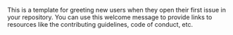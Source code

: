 This is a template for greeting new users when they open their first issue in your repository. You can use this welcome message to provide links to resources like the contributing guidelines, code of conduct, etc.
